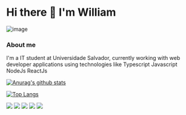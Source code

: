# Hi there 👋 I'm William 
![image](https://img.shields.io/badge/Gmail-D14836?style=for-the-badge&logo=gmail&logoColor=white)
### About me
I'm a IT student at Universidade Salvador, currently working with web developer applications using technologies like Typescript Javascript NodeJs ReactJs


[![Anurag's github stats](https://github-readme-stats.vercel.app/api?username=smurf455&count_private=true&show_icons=true&theme=radical)](https://github.com/smurf455/)

[![Top Langs](https://github-readme-stats.vercel.app/api/top-langs/?username=smurf455&layout=compact&theme=radical)](https://github.com/smurf455/)

![](https://img.shields.io/badge/Technology-Typescript-informational?style=flat&logo=typescript&logoColor=white&color=D83A7C&labelColor=141321)
![](https://img.shields.io/badge/Technology-Javascript-informational?style=flat&logo=javascript&logoColor=white&color=D83A7C&labelColor=141321)
![](https://img.shields.io/badge/Technology-NodeJs-informational?style=flat&logo=node.js&logoColor=white&color=D83A7C&labelColor=141321)
![](https://img.shields.io/badge/Technology-ReactJs-informational?style=flat&logo=react&logoColor=white&color=D83A7C&labelColor=141321)
![](https://img.shields.io/badge/Technology-PHP-informational?style=flat&logo=PHP&logoColor=white&color=D83A7C&labelColor=141321)




